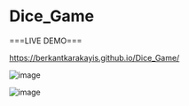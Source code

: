 # Dice_Game

===LIVE DEMO===

https://berkantkarakayis.github.io/Dice_Game/

![image](https://github.com/berkantkarakayis/Dice_Game/assets/102322084/014d641e-36ef-4b0a-a680-d94b61a3cd42)

![image](https://github.com/berkantkarakayis/Dice_Game/assets/102322084/070d6bd5-161d-4d4b-85d4-00e81bd44ff0)

